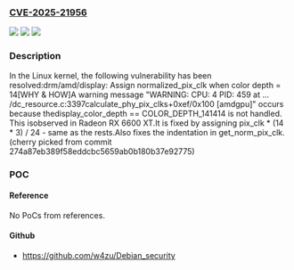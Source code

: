 ### [CVE-2025-21956](https://cve.mitre.org/cgi-bin/cvename.cgi?name=CVE-2025-21956)
![](https://img.shields.io/static/v1?label=Product&message=Linux&color=blue)
![](https://img.shields.io/static/v1?label=Version&message=1da177e4c3f41524e886b7f1b8a0c1fc7321cac2%3C%20cca3ab74f90176099b6392e8e894b52b27b3d080%20&color=brighgreen)
![](https://img.shields.io/static/v1?label=Vulnerability&message=n%2Fa&color=brighgreen)

### Description

In the Linux kernel, the following vulnerability has been resolved:drm/amd/display: Assign normalized_pix_clk when color depth = 14[WHY & HOW]A warning message "WARNING: CPU: 4 PID: 459 at ... /dc_resource.c:3397calculate_phy_pix_clks+0xef/0x100 [amdgpu]" occurs because thedisplay_color_depth == COLOR_DEPTH_141414 is not handled. This isobserved in Radeon RX 6600 XT.It is fixed by assigning pix_clk * (14 * 3) / 24 - same as the rests.Also fixes the indentation in get_norm_pix_clk.(cherry picked from commit 274a87eb389f58eddcbc5659ab0b180b37e92775)

### POC

#### Reference
No PoCs from references.

#### Github
- https://github.com/w4zu/Debian_security

